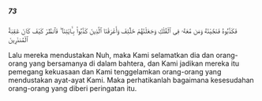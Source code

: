 ##### 73

<span class="ayah">فَكَذَّبُوهُ فَنَجَّيْنَٰهُ وَمَن مَّعَهُۥ فِى ٱلْفُلْكِ وَجَعَلْنَٰهُمْ خَلَٰٓئِفَ وَأَغْرَقْنَا ٱلَّذِينَ كَذَّبُوا۟ بِـَٔايَٰتِنَا ۖ فَٱنظُرْ كَيْفَ كَانَ عَٰقِبَةُ ٱلْمُنذَرِينَ</span>

<span class="ayah_translation">Lalu mereka mendustakan Nuh, maka Kami selamatkan dia dan orang-orang yang bersamanya di dalam bahtera, dan Kami jadikan mereka itu pemegang kekuasaan dan Kami tenggelamkan orang-orang yang mendustakan ayat-ayat Kami. Maka perhatikanlah bagaimana kesesudahan orang-orang yang diberi peringatan itu.</span>
